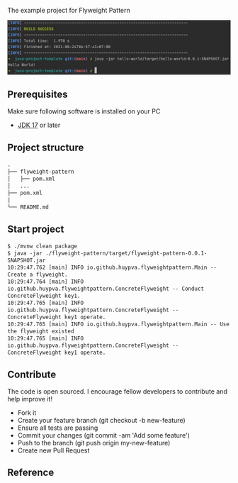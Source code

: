 The example project for Flyweight Pattern

<div align="center">
    <img src="./assets/images/hello_world.png"/>
</div>

## Prerequisites
Make sure following software is installed on your PC
- [JDK 17](https://www.oracle.com/java/technologies/downloads/#java17) or later

## Project structure
```
.
├── flyweight-pattern
│   ├── pom.xml
│   ...
├── pom.xml
|
└── README.md
```

## Start project

```shell
$ ./mvnw clean package
$ java -jar ./flyweight-pattern/target/flyweight-pattern-0.0.1-SNAPSHOT.jar
10:29:47.762 [main] INFO io.github.huypva.flyweightpattern.Main -- Create a flyweight.
10:29:47.764 [main] INFO io.github.huypva.flyweightpattern.ConcreteFlyweight -- Conduct ConcreteFlyweight key1.
10:29:47.765 [main] INFO io.github.huypva.flyweightpattern.ConcreteFlyweight -- ConcreteFlyweight key1 operate.
10:29:47.765 [main] INFO io.github.huypva.flyweightpattern.Main -- Use the flyweight existed
10:29:47.765 [main] INFO io.github.huypva.flyweightpattern.ConcreteFlyweight -- ConcreteFlyweight key1 operate.
```

## Contribute
The code is open sourced. I encourage fellow developers to contribute and help improve it!

- Fork it
- Create your feature branch (git checkout -b new-feature)
- Ensure all tests are passing
- Commit your changes (git commit -am 'Add some feature')
- Push to the branch (git push origin my-new-feature)
- Create new Pull Request

## Reference